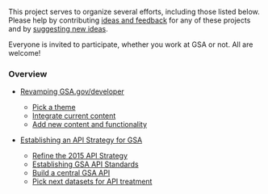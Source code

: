This project serves to organize several efforts, including those listed below.  Please help by contributing [ideas and feedback](https://github.com/GSA/developers/issues) for any of these projects and by [suggesting new ideas](https://github.com/GSA/developers/issues/new).   

Everyone is invited to participate, whether you work at GSA or not.  All are welcome!  

### Overview 

* [Revamping GSA.gov/developer](https://github.com/GSA/developers/milestones/GSA.gov/developers)
  * [Pick a theme](https://github.com/GSA/developers/issues/5)
  * [Integrate current content](https://github.com/GSA/developers/issues/7)
  * [Add new content and functionality](https://github.com/GSA/developers/issues/3)

* [Establishing an API Strategy for GSA](https://github.com/GSA/developers/milestones/API%20Strategy%20for%20GSA)
  * [Refine the 2015 API Strategy](https://github.com/GSA/developers/blob/gh-pages/api_strategy.md)
  * [Establishing GSA API Standards](https://github.com/GSA/developers/issues/10)
  * [Build a central GSA API](https://github.com/GSA/developers/issues/4)
  * [Pick next datasets for API treatment](https://github.com/GSA/developers/issues/2)
